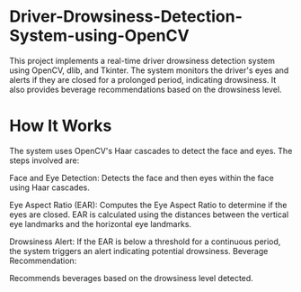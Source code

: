# Driver-Drowsiness-Detection-System-using-OpenCV

This project implements a real-time driver drowsiness detection system using OpenCV, dlib, and Tkinter. The system monitors the driver's eyes and alerts if they are closed for a prolonged period, indicating drowsiness. It also provides beverage recommendations based on the drowsiness level.

# How It Works

The system uses OpenCV's Haar cascades to detect the face and eyes. The steps involved are:

Face and Eye Detection:
Detects the face and then eyes within the face using Haar cascades.

Eye Aspect Ratio (EAR):
Computes the Eye Aspect Ratio to determine if the eyes are closed.
EAR is calculated using the distances between the vertical eye landmarks and the horizontal eye landmarks.

Drowsiness Alert:
If the EAR is below a threshold for a continuous period, the system triggers an alert indicating potential drowsiness.
Beverage Recommendation:

Recommends beverages based on the drowsiness level detected.
